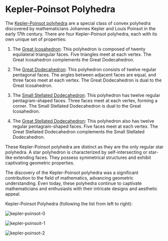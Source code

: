 # Kepler-Poinsot Polyhedra

The [Kepler-Poinsot polyhedra](https://en.wikipedia.org/wiki/Kepler%E2%80%93Poinsot_polyhedron) are a special class of convex polyhedra discovered by mathematicians Johannes Kepler and Louis Poinsot in the early 17th century. There are four Kepler-Poinsot polyhedra, each with its own unique set of properties:

1. The [Great Icosahedron](https://en.wikipedia.org/wiki/Great_icosahedron): This polyhedron is composed of twenty equilateral triangular faces. Five triangles meet at each vertex. The Great Icosahedron complements the Great Dodecahedron.

2. The [Great Dodecahedron](https://en.wikipedia.org/wiki/Great_dodecahedron): This polyhedron consists of twelve regular pentagonal faces. The angles between adjacent faces are equal, and three faces meet at each vertex. The Great Dodecahedron is dual to the Great Icosahedron.

3. The [Small Stellated Dodecahedron](https://en.wikipedia.org/wiki/Small_stellated_dodecahedron): This polyhedron has twelve regular pentagram-shaped faces. Three faces meet at each vertex, forming a corner. The Small Stellated Dodecahedron is dual to the Great Icosahedron.

4. The [Great Stellated Dodecahedron](https://en.wikipedia.org/wiki/Great_stellated_dodecahedron): This polyhedron also has twelve regular pentagram-shaped faces. Five faces meet at each vertex. The Great Stellated Dodecahedron complements the Small Stellated Dodecahedron.

These Kepler-Poinsot polyhedra are distinct as they are the only regular star polyhedra. A star polyhedron is characterized by self-intersecting or star-like extending faces. They possess symmetrical structures and exhibit captivating geometric properties.

The discovery of the Kepler-Poinsot polyhedra was a significant contribution to the field of mathematics, advancing geometric understanding. Even today, these polyhedra continue to captivate mathematicians and enthusiasts with their intricate designs and aesthetic appeal.

Kepler-Poinsot Polyhedra (following the list from left to right):

![kepler-poinsot-0](https://github.com/newell/newell.github.io/assets/4163356/a922b4c9-df49-4e9e-a4f2-0455ec334172)

![kepler-poinsoit-1](https://github.com/newell/newell.github.io/assets/4163356/7792d133-ab47-4738-8ff3-a292cd21fc23)

![kepler-poinsot-2](https://github.com/newell/newell.github.io/assets/4163356/0b702b85-955a-45f3-871d-218bdf758031)

